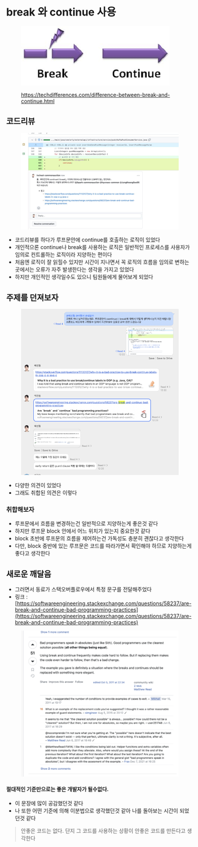 # break 와 continue 사용

<figure><img src="../../.gitbook/assets/1 (1).jpg" alt=""><figcaption><p><a href="https://techdifferences.com/difference-between-break-and-continue.html">https://techdifferences.com/difference-between-break-and-continue.html</a></p></figcaption></figure>





## 코드리뷰

<figure><img src="../../.gitbook/assets/2 (4).png" alt=""><figcaption></figcaption></figure>

* 코드리뷰를 하다가 루프문안에 continue를 호출하는 로직이 있었다
* 개인적으론 continue나 break를 사용하는 로직은 일반적인 프로세스를 사용자가 임의로 컨트롤하는 로직이라 지양하는 편이다
* 처음엔 로직이 잘 읽힐수 있지만 시간이 지나면서 꼭 로직의 흐름을 임의로 변하는 곳에서는 오류가 자주 발생한다는 생각을 가지고 있었다
* 하지만 개인적인 생각일수도 있으니 팀원들에게 물어보게 되었다

## 주제를 던져보자

<figure><img src="../../.gitbook/assets/3 (2).png" alt=""><figcaption></figcaption></figure>



* 다양한 의견이 있었다
* 그래도 취합된 의견은 이렇다

### 취합해보자

* 루프문에서 흐름을 변경하는건 일반적으로 지양하는게 좋은것 같다
* 하지만 루프문 block 안에서 어느 위치가 있는지 중요한것 같다
* block 초반에 루프문의 흐름을 제어하는건 가독성도 충분히 괜찮다고 생각한다
* 다만, block 중반에 있는 루프문은 코드를 따라가면서 확인해야 하므로 지양하는게 좋다고 생각한다

## 새로운 깨달음

* 그러면서 동료가 스택오버플로우에서 특정 문구를 전달해주었다
* 링크 : [https://softwareengineering.stackexchange.com/questions/58237/are-break-and-continue-bad-programming-practices](https://softwareengineering.stackexchange.com/questions/58237/are-break-and-continue-bad-programming-practices)



<figure><img src="../../.gitbook/assets/4 (5).png" alt=""><figcaption></figcaption></figure>



#### 절대적인 기준만으로는 좋은 개발자가 될수없다.

* 이 문장에 많이 공감했던것 같다
* 나 또한 어떤 기준에 의해 이분법으로 생각했던것 같아 나를 돌아보는 시간이 되었던것 같다

> 안좋은 코드는 없다. 단지 그 코드를 사용하는 상황이 안좋은 코드를 만든다고 생각한다
